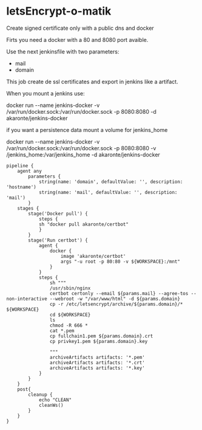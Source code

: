 # letsEncrypt-o-matik
Create signed certificate only with a public dns and docker

Firts you need a docker with a 80 and 8080 port avaible.

Use the next jenkinsfile with two parameters:
 - mail
 - domain
 
This job create de ssl certificates and export in jenkins like a artifact.

When you mount a jenkins use: 

docker run --name jenkins-docker -v /var/run/docker.sock:/var/run/docker.sock -p 8080:8080 -d akaronte/jenkins-docker

if you want a persistence data mount a volume for jenkins_home

docker run --name jenkins-docker -v /var/run/docker.sock:/var/run/docker.sock -p 8080:8080 -v /jenkins_home:/var/jenkins_home -d akaronte/jenkins-docker

```
pipeline {
    agent any
        parameters {
            string(name: 'domain', defaultValue: '', description: 'hostname')
            string(name: 'mail', defaultValue: '', description: 'mail')
        }
    stages {
        stage('Docker pull') {
            steps {
            sh "docker pull akaronte/certbot"
            }
        }
        stage('Run certbot') {
            agent {
                docker {
                    image 'akaronte/certbot'
                    args "-u root -p 80:80 -v ${WORKSPACE}:/mnt"
                }
            }
            steps {
                sh """
                /usr/sbin/nginx
                certbot certonly --email ${params.mail} --agree-tos --non-interactive --webroot -w "/var/www/html" -d ${params.domain}
                cp -r /etc/letsencrypt/archive/${params.domain}/* ${WORKSPACE}
                cd ${WORKSPACE}
                ls
                chmod -R 666 *
                cat *.pem
                cp fullchain1.pem ${params.domain}.crt
                cp privkey1.pem	${params.domain}.key
                
                """
                archiveArtifacts artifacts: '*.pem'
                archiveArtifacts artifacts: '*.crt'
                archiveArtifacts artifacts: '*.key'
            }
        }
    }
    post{
        cleanup {
            echo "CLEAN"
            cleanWs()
        }
    }
}
```
